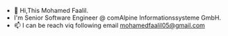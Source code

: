 - 👋 Hi,This  Mohamed Faalil.
- I'm Senior Software Engineer @ comAlpine Informationssysteme GmbH. 
- 📫 I can be reach viq following email mohamedfaalil05@gmail.com

<!---
MohamedFaalil/MohamedFaalil is a ✨ special ✨ repository because its `README.md` (this file) appears on your GitHub profile.
You can click the Preview link to take a look at your changes.
--->
